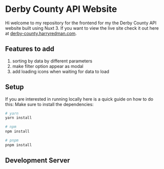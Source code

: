 # Derby County API Website

Hi welcome to my repository for the frontend for my the Derby County API website built using Nuxt 3. If you want to view the live site check it out here at [derby-county.harryredman.com](https://derby-county.harryredman.com).

## Features to add

1. sorting by data by different parameters
2. make filter option appear as modal
3. add loading icons when waiting for data to load


## Setup

If you are interested in running locally here is a quick guide on how to do this:
Make sure to install the dependencies:

```bash
# yarn
yarn install

# npm
npm install

# pnpm
pnpm install
```

## Development Server